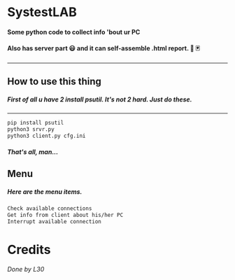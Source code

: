 # SystestLAB
#### Some python code to collect info 'bout ur PC
#### Also has server part  :smiley: and it can self-assemble .html report. :fire_engine: :black_joker:

------------


## How to use this thing
##### First of all u have 2 install psutil. It's not 2 hard. Just do these.
------------
```bash
pip install psutil
python3 srvr.py
python3 client.py cfg.ini
```
##### That's all, man...
## Menu
##### Here are the menu items.
```bash
Check available connections
Get info from client about his/her PC
Interrupt available connection
```
# Credits
###### Done by L30

